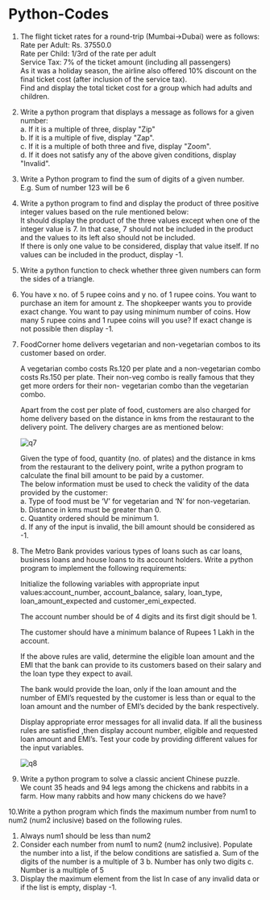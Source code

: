 # Python-Codes 

1. The flight ticket rates for a round-trip (Mumbai->Dubai) were as follows: <br>
   Rate per Adult: Rs. 37550.0 <br>
   Rate per Child: 1/3rd of the rate per adult <br>
   Service Tax: 7% of the ticket amount (including all passengers) <br>
   As it was a holiday season, the airline also offered 10% discount on the final ticket cost (after inclusion of the service tax). <br>
   Find and display the total ticket cost for a group which had adults and children. <br>

2. Write a python program that displays a message as follows for a given number: <br>
   a. If it is a multiple of three, display "Zip" <br>
   b. If it is a multiple of five, display "Zap". <br>
   c. If it is a multiple of both three and five, display "Zoom". <br>
   d. If it does not satisfy any of the above given conditions, display "Invalid". <br>
 
3. Write a Python program to find the sum of digits of a given number. <br>
   E.g. Sum of number 123 will be 6 <br>

4. Write a python program to find and display the product of three positive integer values based on the rule mentioned below: <br>
   It should display the product of the three values except when one of the integer value is 7. In that case, 7 should not be included in the product and the values to its left       also should not be included. <br>
   If there is only one value to be considered, display that value itself. If no values can be included in the product, display -1. <br>
   
5. Write a python function to check whether three given numbers can form the sides of a triangle. <br>

6. You have x no. of 5 rupee coins and y no. of 1 rupee coins. You want to purchase an item for amount z. The shopkeeper wants you to provide exact change. You want to pay using      minimum number of coins. How many 5 rupee coins and 1 rupee coins will you use? If exact change is not possible then display -1. <br>

7. FoodCorner home delivers vegetarian and non-vegetarian combos to its customer based on order. <br>

   A vegetarian combo costs Rs.120 per plate and a non-vegetarian combo costs Rs.150 per plate. Their non-veg combo is really famous that they get more orders for their non-        vegetarian combo than the vegetarian combo. <br>

   Apart from the cost per plate of food, customers are also charged for home delivery based on the distance in kms from the restaurant to the delivery point. The delivery          charges are as mentioned below: <br>
   
   ![q7](https://user-images.githubusercontent.com/64722906/115828164-f58a5f00-a42a-11eb-8065-36ee6d2d4c4a.png)

   Given the type of food, quantity (no. of plates) and the distance in kms from the restaurant to the delivery point, write a python program to calculate the final bill amount    to be paid by a customer.  <br>
   The below information must be used to check the validity of the data provided by the customer: <br>
   a. Type of food must be ‘V’ for vegetarian and ‘N’ for non-vegetarian. <br>
   b. Distance in kms must be greater than 0. <br>
   c. Quantity ordered should be minimum 1. <br>
   d. If any of the input is invalid, the bill amount should be considered as -1. <br>
     
8. The Metro Bank provides various types of loans such as car loans, business loans and house loans to its account holders. Write a python program to implement the following        requirements: <br>

   Initialize the following variables with appropriate input values:account_number, account_balance, salary, loan_type, loan_amount_expected and customer_emi_expected. <br>

   The account number should be of 4 digits and its first digit should be 1. <br>

   The customer should have a minimum balance of Rupees 1 Lakh in the account. <br>

   If the above rules are valid, determine the eligible loan amount and the EMI that the bank can provide to its customers based on their salary and the loan type they expect to    avail. <br>

   The bank would provide the loan, only if the loan amount and the number of EMI’s requested by the customer is less than or equal to the loan amount and the number of EMI’s      decided by the bank respectively. <br>

   Display appropriate error messages for all invalid data. If all the business rules are satisfied ,then display account number, eligible and requested loan amount and EMI’s.
   Test your code by providing different values for the input variables. <br>
   
   ![q8](https://user-images.githubusercontent.com/64722906/115828248-12bf2d80-a42b-11eb-9308-63b603a2f04d.png)
   
9. Write a python program to solve a classic ancient Chinese puzzle.<br>
   We count 35 heads and 94 legs among the chickens and rabbits in a farm. How many rabbits and how many chickens do we have? <br>

10.Write a python program which finds the maximum number from num1 to num2 (num2 inclusive) based on the following rules.
   1. Always num1 should be less than num2
   2. Consider each number from num1 to num2 (num2 inclusive). Populate the number into a list, if the below conditions are satisfied
      a. Sum of the digits of the number is a multiple of 3
      b. Number has only two digits
      c. Number is a multiple of 5
   3. Display the maximum element from the list
   In case of any invalid data or if the list is empty, display -1.
